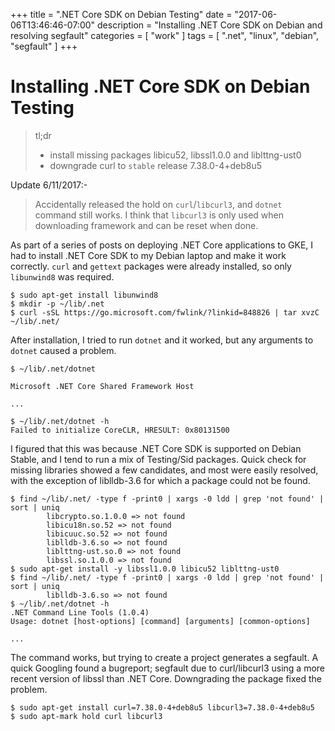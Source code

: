 +++
title = ".NET Core SDK on Debian Testing"
date = "2017-06-06T13:46:46-07:00"
description = "Installing .NET Core SDK on Debian and resolving segfault"
categories = [ "work" ]
tags = [ ".net", "linux", "debian", "segfault" ]
+++

# Installing .NET Core SDK on Debian Testing

> tl;dr
> * install missing packages libicu52, libssl1.0.0 and liblttng-ust0
> * downgrade curl to ``stable`` release 7.38.0-4+deb8u5


Update 6/11/2017:-

> Accidentally released the hold on ``curl``/``libcurl3``, and ``dotnet``
> command still works. I think that ``libcurl3`` is only used when
> downloading framework and can be reset when done.

As part of a series of posts on deploying .NET Core applications to
GKE, I had to install .NET Core SDK to my Debian laptop and make it
work correctly. ``curl`` and ``gettext`` packages were already installed, so
only ``libunwind8`` was required.


    $ sudo apt-get install libunwind8
	$ mkdir -p ~/lib/.net
	$ curl -sSL https://go.microsoft.com/fwlink/?linkid=848826 | tar xvzC ~/lib/.net/

After installation, I tried to run ``dotnet`` and it worked, but any
arguments to ``dotnet`` caused a problem.

	$ ~/lib/.net/dotnet
	
	Microsoft .NET Core Shared Framework Host
	
	...
	
	$ ~/lib/.net/dotnet -h
	Failed to initialize CoreCLR, HRESULT: 0x80131500


I figured that this was because .NET Core SDK is supported on Debian
Stable, and I tend to run a mix of Testing/Sid packages. Quick check
for missing libraries showed a few candidates, and most were easily
resolved, with the exception of liblldb-3.6 for which a package could
not be found.

	$ find ~/lib/.net/ -type f -print0 | xargs -0 ldd | grep 'not found' | sort | uniq
            libcrypto.so.1.0.0 => not found
			libicu18n.so.52 => not found
			libicuuc.so.52 => not found
			liblldb-3.6.so => not found
			liblttng-ust.so.0 => not found
			libssl.so.1.0.0 => not found
	$ sudo apt-get install -y libssl1.0.0 libicu52 liblttng-ust0
	$ find ~/lib/.net/ -type f -print0 | xargs -0 ldd | grep 'not found' | sort | uniq
            liblldb-3.6.so => not found
	$ ~/lib/.net/dotnet -h
	.NET Command Line Tools (1.0.4)
	Usage: dotnet [host-options] [command] [arguments] [common-options]
	
	...
	

The command works, but trying to create a project generates a segfault. A quick Googling found a bugreport; segfault due to curl/libcurl3 using a more recent version of libssl than .NET Core. Downgrading the package fixed the problem.

	$ sudo apt-get install curl=7.38.0-4+deb8u5 libcurl3=7.38.0-4+deb8u5
	$ sudo apt-mark hold curl libcurl3


